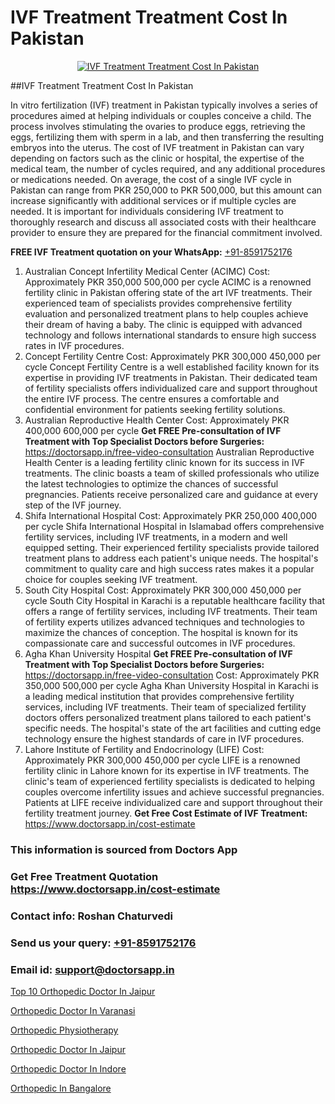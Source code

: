 # IVF Treatment Treatment Cost In Pakistan

<p align="center">
  <a href="https://doctorsapp.in/treatment/ivf-treatment">
    <img src="https://doctorsapp.co.in/uploads/treatment_image/ICSI.jpg" alt="IVF Treatment Treatment Cost In Pakistan">
  </a>
</p>
##IVF Treatment Treatment Cost In Pakistan

In vitro fertilization (IVF) treatment in Pakistan typically involves a series of procedures aimed at helping individuals or couples conceive a child. The process involves stimulating the ovaries to produce eggs, retrieving the eggs, fertilizing them with sperm in a lab, and then transferring the resulting embryos into the uterus. The cost of IVF treatment in Pakistan can vary depending on factors such as the clinic or hospital, the expertise of the medical team, the number of cycles required, and any additional procedures or medications needed. On average, the cost of a single IVF cycle in Pakistan can range from PKR 250,000 to PKR 500,000, but this amount can increase significantly with additional services or if multiple cycles are needed. It is important for individuals considering IVF treatment to thoroughly research and discuss all associated costs with their healthcare provider to ensure they are prepared for the financial commitment involved.

**FREE IVF Treatment quotation on your WhatsApp:**  [+91-8591752176](https://api.whatsapp.com/send?phone=8591752176)

1) Australian Concept Infertility Medical Center (ACIMC) 
Cost: Approximately PKR 350,000   500,000 per cycle 
ACIMC is a renowned fertility clinic in Pakistan offering state of the art IVF treatments. Their experienced team of specialists provides comprehensive fertility evaluation and personalized treatment plans to help couples achieve their dream of having a baby. The clinic is equipped with advanced technology and follows international standards to ensure high success rates in IVF procedures.
2) Concept Fertility Centre 
Cost: Approximately PKR 300,000   450,000 per cycle 
Concept Fertility Centre is a well established facility known for its expertise in providing IVF treatments in Pakistan. Their dedicated team of fertility specialists offers individualized care and support throughout the entire IVF process. The centre ensures a comfortable and confidential environment for patients seeking fertility solutions.
3) Australian Reproductive Health Center 
Cost: Approximately PKR 400,000   600,000 per cycle 
**Get FREE Pre-consultation of IVF Treatment with Top Specialist Doctors before Surgeries:** https://doctorsapp.in/free-video-consultation
Australian Reproductive Health Center is a leading fertility clinic known for its success in IVF treatments. The clinic boasts a team of skilled professionals who utilize the latest technologies to optimize the chances of successful pregnancies. Patients receive personalized care and guidance at every step of the IVF journey.
4) Shifa International Hospital 
Cost: Approximately PKR 250,000   400,000 per cycle 
Shifa International Hospital in Islamabad offers comprehensive fertility services, including IVF treatments, in a modern and well equipped setting. Their experienced fertility specialists provide tailored treatment plans to address each patient's unique needs. The hospital's commitment to quality care and high success rates makes it a popular choice for couples seeking IVF treatment.
5) South City Hospital 
Cost: Approximately PKR 300,000   450,000 per cycle 
South City Hospital in Karachi is a reputable healthcare facility that offers a range of fertility services, including IVF treatments. Their team of fertility experts utilizes advanced techniques and technologies to maximize the chances of conception. The hospital is known for its compassionate care and successful outcomes in IVF procedures.
6) Agha Khan University Hospital 
**Get FREE Pre-consultation of IVF Treatment with Top Specialist Doctors before Surgeries:** https://doctorsapp.in/free-video-consultation
Cost: Approximately PKR 350,000   500,000 per cycle 
Agha Khan University Hospital in Karachi is a leading medical institution that provides comprehensive fertility services, including IVF treatments. Their team of specialized fertility doctors offers personalized treatment plans tailored to each patient's specific needs. The hospital's state of the art facilities and cutting edge technology ensure the highest standards of care in IVF procedures.
7) Lahore Institute of Fertility and Endocrinology (LIFE) 
Cost: Approximately PKR 300,000   450,000 per cycle 
LIFE is a renowned fertility clinic in Lahore known for its expertise in IVF treatments. The clinic's team of experienced fertility specialists is dedicated to helping couples overcome infertility issues and achieve successful pregnancies. Patients at LIFE receive individualized care and support throughout their fertility treatment journey.
**Get Free Cost Estimate of IVF Treatment:** https://www.doctorsapp.in/cost-estimate

### This information is sourced from Doctors App 
### Get Free Treatment Quotation https://www.doctorsapp.in/cost-estimate
### Contact info: Roshan Chaturvedi 
### Send us your query: [+91-8591752176](https://api.whatsapp.com/send?phone=8591752176) 
### Email id: support@doctorsapp.in

[Top 10 Orthopedic Doctor In Jaipur](https://www.linkedin.com/pulse/top-10-orthopedic-doctor-jaipur-doctorsapp-dhaka-dgqoe?trackingId=VA7z6mL7NpAz5LK4SVy1CQ%3D%3D&lipi=urn%3Ali%3Apage%3Ad_flagship3_company_admin%3Bo%2BosOGJBSO63YocmsfjAZA%3D%3D)

[Orthopedic Doctor In Varanasi](https://www.linkedin.com/pulse/orthopedic-doctor-varanasi-acl-tear-treatment-mtwhe?trackingId=t41j%2BFoLBVl8S2Q%2BBf3WiA%3D%3D&lipi=urn%3Ali%3Apage%3Ad_flagship3_company_admin%3BxUBWLKzDRA2fVBqJ%2Fp%2FTnw%3D%3D)

[Orthopedic Physiotherapy](https://medium.com/@vimalrana22/orthopedic-physiotherapy-591046fcb03b)

[Orthopedic Doctor In Jaipur](https://medium.com/@vimalrana22/orthopedic-doctor-in-jaipur-cab5aa22cd63)

[Orthopedic Doctor In Indore](https://doctors-apps.github.io/doctorsapp/orthopedic-doctor-in-indore)

[Orthopedic In Bangalore](https://doctors-apps.github.io/doctorsapp/orthopedic-in-bangalore)

